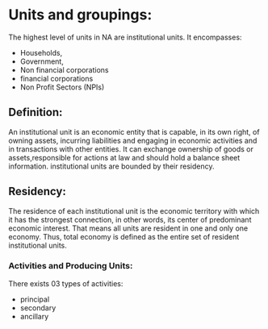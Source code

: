 # Units and groupings:
The highest level of units in NA are institutional units. It encompasses:

* Households,
* Government,
* Non financial corporations
* financial corporations
* Non Profit Sectors (NPIs)

## Definition:
An institutional unit is an economic entity that is capable, in its
own right, of owning assets, incurring liabilities and engaging in
economic activities and in transactions with other entities.
It can exchange ownership of goods or assets,responsible for actions at law and
should hold a balance sheet information.
institutional units are bounded by their residency.

## Residency:
The residence of each institutional unit is the economic territory
with which it has the strongest connection, in other words, its
center of predominant economic interest. That means all units are resident
in one and only one economy. Thus, total economy is defined as the entire set
of resident institutional units.

### Activities and Producing Units:

There exists 03 types of activities:
* principal
* secondary
* ancillary
